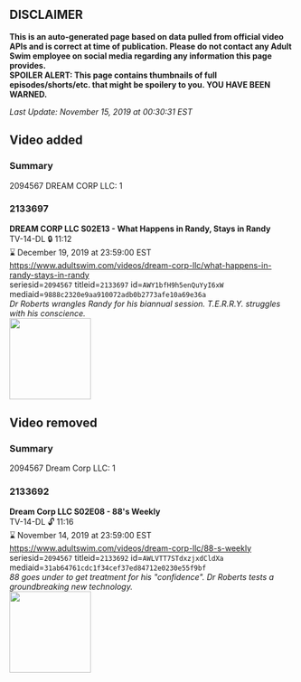 ## DISCLAIMER
**This is an auto-generated page based on data pulled from official video APIs and is correct at time of publication. Please do not contact any Adult Swim employee on social media regarding any information this page provides.**  
**SPOILER ALERT: This page contains thumbnails of full episodes/shorts/etc. that might be spoilery to you. YOU HAVE BEEN WARNED.**  

_Last Update: November 15, 2019 at 00:30:31 EST_
## Video added
### Summary
2094567 DREAM CORP LLC: 1  
### 2133697
**DREAM CORP LLC S02E13 - What Happens in Randy, Stays in Randy**  
TV-14-DL 🔒 11:12  
⌛ December 19, 2019 at 23:59:00 EST  
https://www.adultswim.com/videos/dream-corp-llc/what-happens-in-randy-stays-in-randy  
seriesid=`2094567` titleid=`2133697` id=`AWY1bfH9h5enQuYyI6xW` mediaid=`9888c2320e9aa910072adb0b2773afe10a69e36a`  
_Dr Roberts wrangles Randy for his biannual session. T.E.R.R.Y. struggles with his conscience._  
<a href="https://i.cdn.turner.com/adultswim/big/image-upload/thumbnails/thumb-2_image-15435309784922.jpg"><img src="https://i.cdn.turner.com/adultswim/big/image-upload/thumbnails/thumb-2_image-15435309784922.jpg" height="144px" /></a>
## Video removed
### Summary
2094567 Dream Corp LLC: 1  
### 2133692
**Dream Corp LLC S02E08 - 88's Weekly**  
TV-14-DL 🔓 11:16  
⌛ November 14, 2019 at 23:59:00 EST  
https://www.adultswim.com/videos/dream-corp-llc/88-s-weekly  
seriesid=`2094567` titleid=`2133692` id=`AWLVTT7STdxzjxdCldXa` mediaid=`31ab64761cdc1f34cef37ed84712e0230e55f9bf`  
_88 goes under to get treatment for his "confidence". Dr Roberts tests a groundbreaking new technology._  
<a href="https://i.cdn.turner.com/adultswim/big/image-upload/thumbnails/thumb-2_image-154160544362420.jpg"><img src="https://i.cdn.turner.com/adultswim/big/image-upload/thumbnails/thumb-2_image-154160544362420.jpg" height="144px" /></a>
